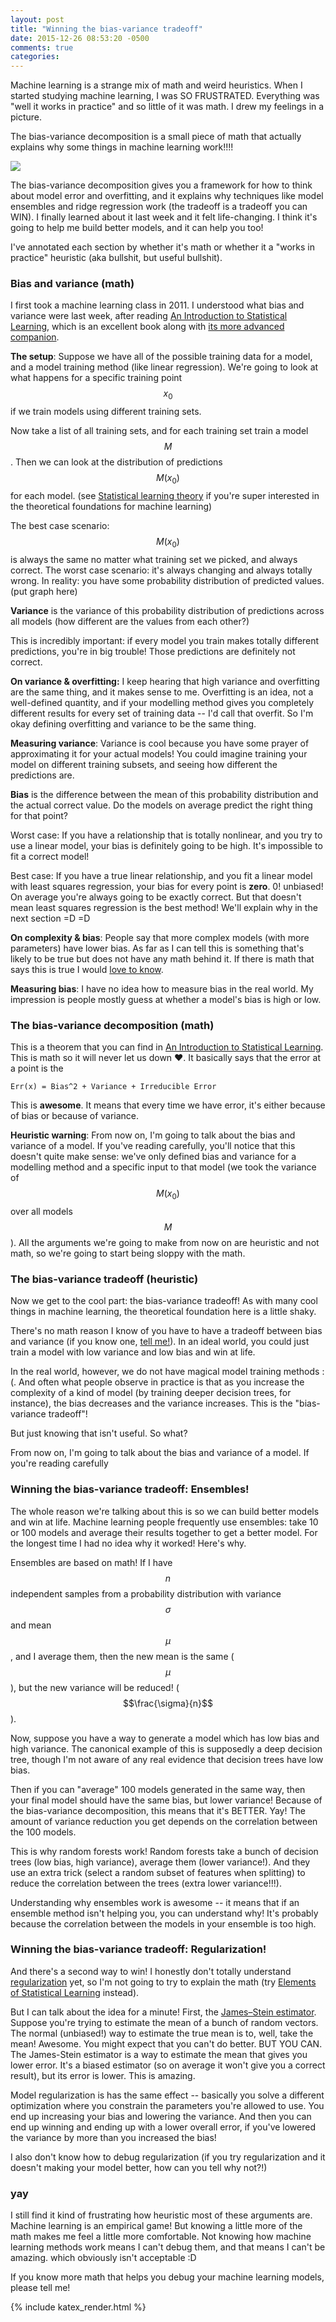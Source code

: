 ```yaml
---
layout: post
title: "Winning the bias-variance tradeoff"
date: 2015-12-26 08:53:20 -0500
comments: true
categories: 
---
```


Machine learning is a strange mix of math and weird heuristics. When I started studying machine learning, I was SO FRUSTRATED. Everything was "well it works in practice" and so little of it was math. I drew my feelings in a picture. 

The bias-variance decomposition is a small piece of math that actually explains why some things in machine learning work!!!!

<img src="https://pbs.twimg.com/media/CWPOF1-UYAEdpQ2.jpg">

The bias-variance decomposition gives you a framework for how to think about model error and overfitting, and it explains why techniques like model ensembles and ridge regression work (the tradeoff is a tradeoff you can WIN). I finally learned about it last week and it felt life-changing. I think it's going to help me build better models, and it can help you too!

I've annotated each section by whether it's math or whether it a "works in practice" heuristic (aka bullshit, but useful bullshit).

### Bias and variance (math)

I first took a machine learning class in 2011. I understood what bias and variance were last week, after reading [An Introduction to Statistical Learning](http://www-bcf.usc.edu/~gareth/ISL/), which is an excellent book along with [its more advanced companion](http://statweb.stanford.edu/~tibs/ElemStatLearn/).

**The setup**: Suppose we have all of the possible training data for a model, and a model training method (like linear regression). We're going to look at what happens for a specific training point $$x_0$$ if we train models using different training sets.

Now take a list of all training sets, and for each training set train a model $$M$$. Then we can look at the distribution of predictions $$M(x_0)$$ for each model. (see [Statistical learning theory](https://en.wikipedia.org/wiki/Statistical_learning_theory) if you're super interested in the theoretical foundations for machine learning)

The best case scenario: $$M(x_0)$$ is always the same no matter what training set we picked, and always correct. The worst case scenario: it's always changing and always totally wrong. In reality: you have some probability distribution of predicted values. (put graph here)

**Variance** is the variance of this probability distribution of predictions across all models (how different are the values from each other?)

This is incredibly important: if every model you train makes totally different predictions, you're in big trouble! Those predictions are definitely not correct.

**On variance & overfitting:** I keep hearing that high variance and overfitting are the same thing, and it makes sense to me. Overfitting is an idea, not a well-defined quantity, and if your modelling method gives you completely different results for every set of training data -- I'd call that overfit. So I'm okay defining overfitting and variance to be the same thing.

**Measuring variance**: Variance is cool because you have some prayer of approximating it for your actual models! You could imagine training your model on different training subsets, and seeing how different the predictions are.

**Bias** is the difference between the mean of this probability distribution and the actual correct value. Do the models on average predict the right thing for that point?

Worst case: If you have a relationship that is totally nonlinear, and you try to use a linear model, your bias is definitely going to be high. It's impossible to fit a correct model!

Best case: If you have a true linear relationship, and you fit a linear model with least squares regression, your bias for every point is **zero**. 0! unbiased! On average you're always going to be exactly correct. But that doesn't mean least squares regression is the best method! We'll explain why in the next section =D =D

**On complexity & bias**: People say that more complex models (with more parameters) have lower bias. As far as I can tell this is something that's likely to be true but does not have any math behind it. If there is math that says this is true I would [love to know](https://twitter.com/b0rk).

**Measuring bias**: I have no idea how to measure bias in the real world. My impression is people mostly guess at whether a model's bias is high or low.

### The bias-variance decomposition (math)

This is a theorem that you can find in [An Introduction to Statistical Learning](http://www-bcf.usc.edu/~gareth/ISL/). This is math so it will never let us down ❤.  It basically says that the error at a point is the 

```
Err(x) = Bias^2 + Variance + Irreducible Error
```

This is **awesome**. It means that every time we have error, it's either because of bias or because of variance.

**Heuristic warning**: From now on, I'm going to talk about the bias and variance of a model. If you've reading carefully, you'll notice that this doesn't quite make sense: we've only defined bias and variance for a modelling method and a specific input to that model (we took the variance of $$M(x_0)$$ over all models $$M$$). All the arguments we're going to make from now on are heuristic and not math, so we're going to start being sloppy with the math.

### The bias-variance tradeoff (heuristic)

Now we get to the cool part: the bias-variance tradeoff! As with many cool things in machine learning, the theoretical foundation here is a little shaky.

There's no math reason I know of you have to have a tradeoff between bias and variance (if you know one, [tell me!](https//twitter.com/b0rk)). In an ideal world, you could just train a model with low variance and low bias and win at life.

In the real world, however, we do not have magical model training methods :(. And often what people observe in practice is that as you increase the complexity of a kind of model (by training deeper decision trees, for instance), the bias decreases and the variance increases. This is the "bias-variance tradeoff"!

But just knowing that isn't useful. So what?

From now on, I'm going to talk about the bias and variance of a model. If you're reading carefully

### Winning the bias-variance tradeoff: Ensembles!

The whole reason we're talking about this is so we can build better models and win at life. Machine learning people frequently use ensembles: take 10 or 100 models and average their results together to get a better model. For the longest time I had no idea why it worked! Here's why.

Ensembles are based on math! If I have $$n$$ independent samples from a probability distribution with variance $$\sigma$$ and mean $$\mu$$, and I average them, then the new mean is the same ($$\mu$$), but the new variance will be reduced! ($$\frac{\sigma}{n}$$).

Now, suppose you have a way to generate a model which has low bias and high variance. The canonical example of this is supposedly a deep decision tree, though I'm not aware of any real evidence that decision trees have low bias.

Then if you can "average" 100 models generated in the same way, then your final model should have the same bias, but lower variance! Because of the bias-variance decomposition, this means that it's BETTER. Yay! The amount of variance reduction you get depends on the correlation between the 100 models.

This is why random forests work! Random forests take a bunch of decision trees (low bias, high variance), average them (lower variance!). And they use an extra trick (select a random subset of features when splitting) to reduce the correlation between the trees (extra lower variance!!!).

Understanding why ensembles work is awesome -- it means that if an ensemble method isn't helping you, you can understand why! It's probably because the correlation between the models in your ensemble is too high.


### Winning the bias-variance tradeoff: Regularization!

And there's a second way to win! I honestly don't totally understand [regularization](https://en.wikipedia.org/wiki/Regularization_(mathematics)) yet, so I'm not going to try to explain the math (try [Elements of Statistical Learning](http://statweb.stanford.edu/~tibs/ElemStatLearn/) instead).

But I can talk about the idea for a minute! First, the [James–Stein estimator](https://en.wikipedia.org/wiki/James%E2%80%93Stein_estimator). Suppose you're trying to estimate the mean of a bunch of random vectors. The normal (unbiased!) way to estimate the true mean is to, well, take the mean! Awesome. You might expect that you can't do better. BUT YOU CAN. The James-Stein estimator is a way to estimate the mean that gives you lower error. It's a biased estimator (so on average it won't give you a correct result), but its error is lower. This is amazing.

Model regularization is has the same effect -- basically you solve a different optimization where you constrain the parameters you're allowed to use. You end up increasing your bias and lowering the variance. And  then you can end up winning and ending up with a lower overall error, if you've lowered the variance by more than you increased the bias!

I also don't know how to debug regularization (if you try regularization and it doesn't making your model better, how can you tell why not?!)

### yay

I still find it kind of frustrating how heuristic most of these arguments are. Machine learning is an empirical game! But knowing a little more of the math makes me feel a little more comfortable. Not knowing how machine learning methods work means I can't debug them, and that means I can't be amazing. which obviously isn't acceptable :D

If you know more math that helps you debug your machine learning models, please tell me!

{% include katex_render.html %} 

